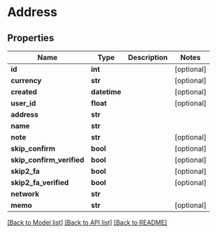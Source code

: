 # Address

## Properties
Name | Type | Description | Notes
------------ | ------------- | ------------- | -------------
**id** | **int** |  | [optional] 
**currency** | **str** |  | [optional] 
**created** | **datetime** |  | [optional] 
**user_id** | **float** |  | [optional] 
**address** | **str** |  | 
**name** | **str** |  | 
**note** | **str** |  | [optional] 
**skip_confirm** | **bool** |  | [optional] 
**skip_confirm_verified** | **bool** |  | [optional] 
**skip2_fa** | **bool** |  | [optional] 
**skip2_fa_verified** | **bool** |  | [optional] 
**network** | **str** |  | 
**memo** | **str** |  | [optional] 

[[Back to Model list]](../README.md#documentation-for-models) [[Back to API list]](../README.md#documentation-for-api-endpoints) [[Back to README]](../README.md)


